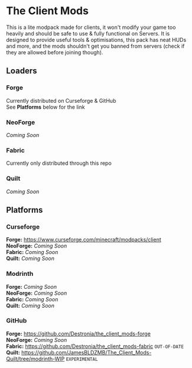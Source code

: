 # The Client Mods
This is a lite modpack made for clients, it won't modify your game too heavily and should be safe to use & fully functional on Servers. It is designed to provide useful tools & optimisations, this pack has neat HUDs and more, and the mods shouldn't get you banned from servers (check if they are allowed before joining though). 

## Loaders
### Forge
Currently distributed on Curseforge & GitHub  
See **Platforms** below for the link
### NeoForge
*Coming Soon*
### Fabric
Currently only distributed through this repo
### Quilt
*Coming Soon*

## Platforms
### Curseforge
**Forge:** https://www.curseforge.com/minecraft/modpacks/client  
**NeoForge:** *Coming Soon*  
**Fabric:** *Coming Soon*  
**Quilt:** *Coming Soon*  
### Modrinth
**Forge:** *Coming Soon*  
**NeoForge:** *Coming Soon*  
**Fabric:** *Coming Soon*  
**Quilt:** *Coming Soon*  
### GitHub
**Forge:** https://github.com/Destronia/the_client_mods-forge  
**NeoForge:** *Coming Soon*  
**Fabric:** https://github.com/Destronia/the_client_mods-fabric `OUT-OF-DATE`  
**Quilt:** https://github.com/JamesBLDZMB/The_Client_Mods-Quilt/tree/modrinth-WIP `EXPERIMENTAL`  
